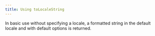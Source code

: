 ```yaml
---
title: Using toLocaleString
---
```

In basic use without specifying a locale, a formatted string in the default locale and with default options is returned.
